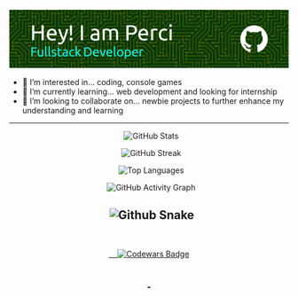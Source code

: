 ![Header](./github-header-image.png)

- 👀 I’m interested in... coding, console games
- 🌱 I’m currently learning... web development and looking for internship 
- 💞️ I’m looking to collaborate on... newbie projects to further enhance my understanding and learning

---

<div align="center">

  <img src="https://github-readme-stats.vercel.app/api?username=perci-aceron&theme=tokyonight&hide_border=false&include_all_commits=true&count_private=false" alt="GitHub Stats"/>

  <img src="https://github-readme-streak-stats.herokuapp.com/?user=perci-aceron&theme=tokyonight&hide_border=false" alt="GitHub Streak"/>

  <img src="https://github-readme-stats.vercel.app/api/top-langs/?username=perci-aceron&theme=tokyonight&hide_border=false&include_all_commits=true&count_private=false&layout=compact" alt="Top Languages"/>

  <img src="https://github-readme-activity-graph.vercel.app/graph?username=perci-aceron&theme=tokyo-night" alt="GitHub Activity Graph"/>

  <img src="https://github.com/perci-aceron/snk/blob/manual-run-output/only-svg/github-contribution-grid-snake-dark.svg" alt="Github Snake"/>
---
  <a href="https://www.codewars.com/users/perci-aceron">

    <img src="https://github.r2v.ch/codewars?user=perci-aceron&top_languages=true&hide_clan=true&stroke=%23BB432C&theme=gradient_dark_by_level" alt="Codewars Badge"/>

  </a>
---
</div>

<!---
perci-aceron/perci-aceron is a ✨ special ✨ repository because its `README.md` (this file) appears on your GitHub profile.
You can click the Preview link to take a look at your changes.
--->
